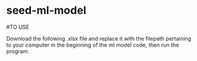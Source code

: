 # seed-ml-model

#TO USE 

Download the following .xlsx file and replace it with the filepath pertaining to your computer in the beginning of the ml model code, then run the program. 
